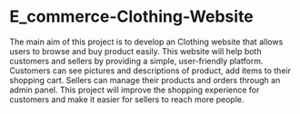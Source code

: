 # E_commerce-Clothing-Website
The main aim of this project is to develop an Clothing website that allows users to browse and buy product easily. This website will help both customers and sellers by providing a simple, user-friendly platform. Customers can see pictures and descriptions of product, add items to their shopping cart. Sellers can manage their products and orders through an admin panel. This project will improve the shopping experience for customers and make it easier for sellers to reach more people.
